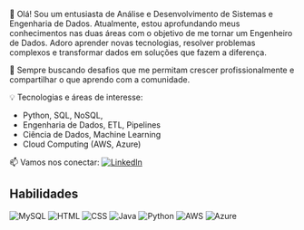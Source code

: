 👋 Olá! Sou um entusiasta de Análise e Desenvolvimento de Sistemas e Engenharia de Dados. 
Atualmente, estou aprofundando meus conhecimentos nas duas áreas com o objetivo de me tornar 
um Engenheiro de Dados. Adoro aprender novas tecnologias, resolver problemas complexos e 
transformar dados em soluções que fazem a diferença.

🚀 Sempre buscando desafios que me permitam crescer
profissionalmente e compartilhar o que aprendo com a comunidade.

💡 Tecnologias e áreas de interesse:

* Python, SQL, NoSQL, 
* Engenharia de Dados, ETL, Pipelines
* Ciência de Dados, Machine Learning
* Cloud Computing (AWS, Azure)
  
📫 Vamos nos conectar:
[![LinkedIn](https://img.shields.io/badge/LinkedIn-0A66C2?style=flat&logo=linkedin&logoColor=white)]([https://www.linkedin.com/in/seu-perfil-linkedin/](https://www.linkedin.com/in/agenor-alencar-2410b9314/))

## Habilidades
![MySQL](https://img.shields.io/badge/MySQL-4479A1?style=flat&logo=mysql&logoColor=white)
![HTML](https://img.shields.io/badge/HTML5-E34F26?style=flat&logo=html5&logoColor=white)
![CSS](https://img.shields.io/badge/CSS3-1572B6?style=flat&logo=css3&logoColor=white)
![Java](https://img.shields.io/badge/Java-007396?style=flat&logo=java&logoColor=white)
![Python](https://img.shields.io/badge/Python-3776AB?style=flat&logo=python&logoColor=white)
![AWS](https://img.shields.io/badge/AWS-232F3E?style=flat&logo=amazon-aws&logoColor=white)
![Azure](https://img.shields.io/badge/Azure-0078D4?style=flat&logo=microsoft-azure&logoColor=white)




<!---
agenor-alencar/agenor-alencar is a ✨ special ✨ repository because its `README.md` (this file) appears on your GitHub profile.
You can click the Preview link to take a look at your changes.
--->
